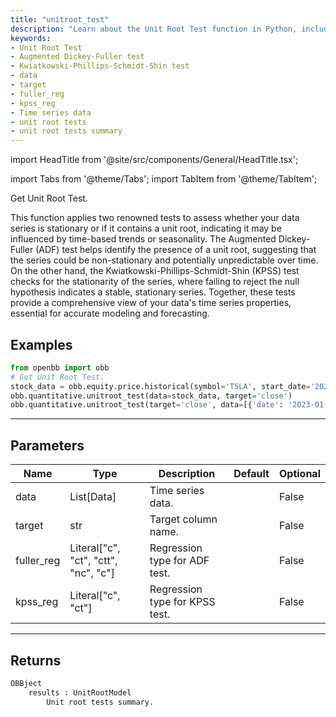 ```yaml
---
title: "unitroot_test"
description: "Learn about the Unit Root Test function in Python, including the Augmented  Dickey-Fuller test and the Kwiatkowski-Phillips-Schmidt-Shin test. Explore the parameters,  such as data, target, fuller_reg, and kpss_reg, and understand how to interpret  the unit root tests summary."
keywords:
- Unit Root Test
- Augmented Dickey-Fuller test
- Kwiatkowski-Phillips-Schmidt-Shin test
- data
- target
- fuller_reg
- kpss_reg
- Time series data
- unit root tests
- unit root tests summary
---
```


import HeadTitle from '@site/src/components/General/HeadTitle.tsx';

<HeadTitle title="quantitative/unitroot_test - Reference | OpenBB Platform Docs" />

<!-- markdownlint-disable MD012 MD031 MD033 -->

import Tabs from '@theme/Tabs';
import TabItem from '@theme/TabItem';

Get Unit Root Test.

 This function applies two renowned tests to assess whether your data series is stationary or if it contains a unit
 root, indicating it may be influenced by time-based trends or seasonality. The Augmented Dickey-Fuller (ADF) test
 helps identify the presence of a unit root, suggesting that the series could be non-stationary and potentially
 unpredictable over time. On the other hand, the Kwiatkowski-Phillips-Schmidt-Shin (KPSS) test checks for the
 stationarity of the series, where failing to reject the null hypothesis indicates a stable, stationary series.
 Together, these tests provide a comprehensive view of your data's time series properties, essential for
 accurate modeling and forecasting.


Examples
--------

```python
from openbb import obb
# Get Unit Root Test.
stock_data = obb.equity.price.historical(symbol='TSLA', start_date='2023-01-01', provider='fmp').to_df()
obb.quantitative.unitroot_test(data=stock_data, target='close')
obb.quantitative.unitroot_test(target='close', data=[{'date': '2023-01-02', 'open': 110.0, 'high': 120.0, 'low': 100.0, 'close': 115.0, 'volume': 10000.0}, {'date': '2023-01-03', 'open': 165.0, 'high': 180.0, 'low': 150.0, 'close': 172.5, 'volume': 15000.0}, {'date': '2023-01-04', 'open': 146.67, 'high': 160.0, 'low': 133.33, 'close': 153.33, 'volume': 13333.33}, {'date': '2023-01-05', 'open': 137.5, 'high': 150.0, 'low': 125.0, 'close': 143.75, 'volume': 12500.0}, {'date': '2023-01-06', 'open': 132.0, 'high': 144.0, 'low': 120.0, 'close': 138.0, 'volume': 12000.0}])
```

---

## Parameters

<Tabs>

<TabItem value='standard' label='standard'>

| Name | Type | Description | Default | Optional |
| ---- | ---- | ----------- | ------- | -------- |
| data | List[Data] | Time series data. |  | False |
| target | str | Target column name. |  | False |
| fuller_reg | Literal["c", "ct", "ctt", "nc", "c"] | Regression type for ADF test. |  | False |
| kpss_reg | Literal["c", "ct"] | Regression type for KPSS test. |  | False |
</TabItem>

</Tabs>

---

## Returns

```python wordwrap
OBBject
    results : UnitRootModel
        Unit root tests summary.
```

